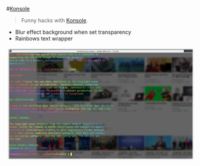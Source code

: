 #[Konsole](https://konsole.kde.org)

> Funny hacks with [Konsole](https://konsole.kde.org).
* Blur effect background when set transparency
* Rainbows text wrapper

<img src="Screenshot.png" width="500">

